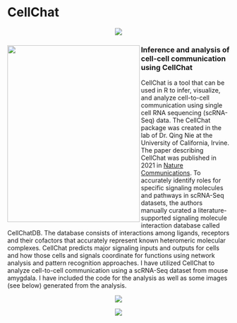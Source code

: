 # CellChat

<p align="center">
<img src="https://github.com/gddalton2003/demo_rep/blob/main/CellChat2.png">  
</p>

<h3><img src="https://github.com/gddalton2003/demo_rep/blob/main/CellChatPaper.png" width="300" height="400" align = "left"> Inference and analysis of cell-cell communication using CellChat </h3>

CellChat is a tool that can be used in R to infer, visualize, and analyze cell-to-cell communication using single cell RNA sequencing (scRNA-Seq) data. The CellChat package was created in the lab of Dr. Qing Nie at the University of California, Irvine. The paper describing CellChat was published in 2021 in [Nature Communications](https://www.nature.com/articles/s41467-021-21246-9). To accurately identify roles for specific signaling molecules and pathways in scRNA-Seq datasets, the authors manually curated a literature-supported signaling molecule interaction database called CellChatDB. The database consists of interactions among ligands, receptors and their cofactors that accurately represent known heteromeric molecular complexes. CellChat predicts major signaling inputs and outputs for cells and how those cells and signals coordinate for functions using network analysis and pattern recognition approaches. I have utilized CellChat to analyze cell-to-cell communication using a scRNA-Seq dataset from mouse amygdala. I have included the code for the analysis as well as some images (see below) generated from the analysis.
















<p align="center">
<img src="https://github.com/gddalton2003/demo_rep/blob/main/CellChat_Our_Lab.jpg">  
</p>

<p align="center">
<img src="https://github.com/gddalton2003/demo_rep/blob/main/CellChat_Fig2.jpg">  
</p>

<p align="center">
<img src="">  
</p>
